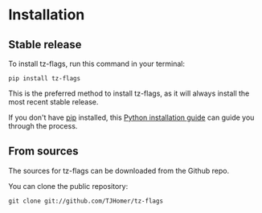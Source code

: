 # Installation

## Stable release

To install tz-flags, run this command in your terminal:

```
pip install tz-flags
```

This is the preferred method to install tz-flags, as it will always install the most recent stable release.

If you don't have [pip](https://pip.pypa.io) installed, this [Python installation guide](http://docs.python-guide.org/en/latest/starting/installation/) can guide you through the process.

## From sources

The sources for tz-flags can be downloaded from the Github repo.

You can clone the public repository:

```
git clone git://github.com/TJHomer/tz-flags
```
